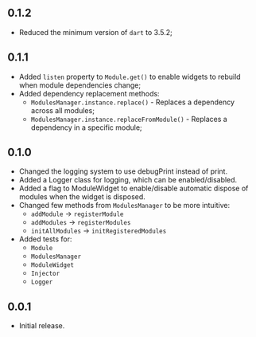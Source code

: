 ## 0.1.2
* Reduced the minimum version of `dart` to 3.5.2;

## 0.1.1
* Added `listen` property to `Module.get()` to enable widgets to rebuild when module dependencies change;
* Added dependency replacement methods:
  * `ModulesManager.instance.replace()` - Replaces a dependency across all modules;
  * `ModulesManager.instance.replaceFromModule()` - Replaces a dependency in a specific module;

## 0.1.0
* Changed the logging system to use debugPrint instead of print.
* Added a Logger class for logging, which can be enabled/disabled.
* Added a flag to ModuleWidget to enable/disable automatic dispose of modules when the widget is disposed.
* Changed few methods from `ModulesManager` to be more intuitive:
    * `addModule` -> `registerModule`
    * `addModules` -> `registerModules`
    * `initAllModules` -> `initRegisteredModules`
* Added tests for:
    * `Module`
    * `ModulesManager`
    * `ModuleWidget`
    * `Injector`
    * `Logger`

## 0.0.1
* Initial release.

